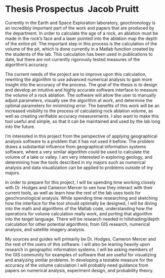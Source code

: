 # Thesis Prospectus ­ Jacob Pruitt
Currently in the Earth and Space Exploration laboratory, geochronology is an incredibly important part of the work and papers that are produced by the department. In order to calculate the age of a rock, an ablation must be made in the rock’s face and a laser pointed into the ablation map the depth of the entire pit. The important step in this process is the calculation of the volume of the pit, which is done currently in a Matlab function created by the students of the lab. This calculation has been used in publications to date, but there are not currently rigorously tested measures of the algorithm’s accuracy.

The current needs of the project are to improve upon this calculation, rewriting the algorithm to use advanced numerical analysis to gain more insight into the accuracy of the process. The goal of the thesis is to design and develop an intuitive and highly accurate software interface to measure the volume of a rock ablation. The software will allow the user to manually adjust parameters, visually see the algorithm at work, and determine the optimal parameters for minimizing error. The benefits of this work will be an increased visibility to the process of calculating rock ablation volume, as well as creating verifiable accuracy measurements. I also want to make this tool useful and simple, so that it can be maintained and used by the lab long into the future.

I’m interested in this project from the perspective of applying geographical analysis software to a problem that it has not used it before. The problem draws a substantial influence from geographical information systems software, where a very similar algorithm could be used to calculate the volume of a lake or valley. I am very interested in exploring geology, and determining how the tools described in my majors such as numerical analysis and data visualization can be applied to problems outside of my majors.

In order to prepare for this project, I will be spending time working closely with Dr. Hodges and Cameron Mercer to see how they interact with their current tools, as well as learn how the rest of the lab uses tools for geochronological analysis. While spending time researching and sketching how the interface for the tool should optimally be designed, I will be diving into the math and algorithms of the Matlab code, understanding how the operations for volume calculation really work, and porting that algorithm into the target language. There will be research needed in hillshading/depth calculation for other potential algorithms, from GIS research, numerical analysis, and satellite imagery analysis.

My sources and guides will primarily be Dr. Hodges, Cameron Mercer and the rest of the users of this software. I will also be leaning heavily upon research in geographic information systems. I will be asking members of the GIS community for examples of software that are useful for visualizing and analyzing similar problems. In developing a testable measure for the accuracy of the volume calculation I will probably need guidance from papers on numerical analysis, experiment design, and probability theory.
